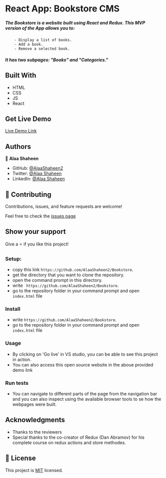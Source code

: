 # React App: Bookstore CMS

   ##### The Bookstore is a website built using React and Redux. This MVP version of the App allows you to:

        - Display a list of books.
        - Add a book.
        - Remove a selected book.

   ##### It has two subpages: "Books" and "Categories."

## Built With

- HTML
- CSS
- JS
- React 

## Get Live Demo

[Live Demo Link](https://bookstoresite.netlify.app/)

## Authors
👤 **Alaa Shaheen**

- GitHub: [@AlaaShaheen2](https://github.com/AlaaShaheen2)
- Twitter: [@Alaa Shaheen](https://twitter.com/AlaaShaheen93)
- LinkedIn: [@Alaa Shaheen](https://www.linkedin.com/in/alaa-shaheen-879140240/)

## 🤝 Contributing

Contributions, issues, and feature requests are welcome!

Feel free to check the [issues page](../../issues/)

## Show your support

Give a ⭐️ if you like this project!


### Setup: 
- copy this link `https://github.com/AlaaShaheen2/Bookstore`.
- get the directory that you want to clone the repository.
- open the command prompt in this directory.
- write ` https://github.com/AlaaShaheen2/Bookstore`.
- go to the repository folder in your command prompt and open `index.html` file

### Install
- write `https://github.com/AlaaShaheen2/Bookstore`.
- go to the repository folder in your command prompt and open `index.html` file

### Usage
- By clicking on 'Go live' in VS studio, you can be able to see this project in action.
- You can also access this open source website in the aboue provided demo link

### Run tests
- You can navigate to different parts of the page from the navigation bar and you can also inspect using the available browser tools to se how the webpages were built.

## Acknowledgments

- Thanks to the reviewers
- Special thanks to the co-creator of Redux (Dan Abramov) for his complete course on redux actions and store methodes.

## 📝 License
This project is [MIT](./LICENSE.txt) licensed.
